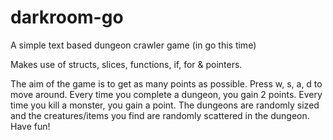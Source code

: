 # darkroom-go
A simple text based dungeon crawler game (in go this time)

Makes use of structs, slices, functions, if, for & pointers.

The aim of the game is to get as many points as possible. Press w, s, a, d to move around. Every time you complete a dungeon, you gain 2 points. Every time you kill a monster, you gain a point. 
The dungeons are randomly sized and the creatures/items you find are randomly scattered in the dungeon.
Have fun!
